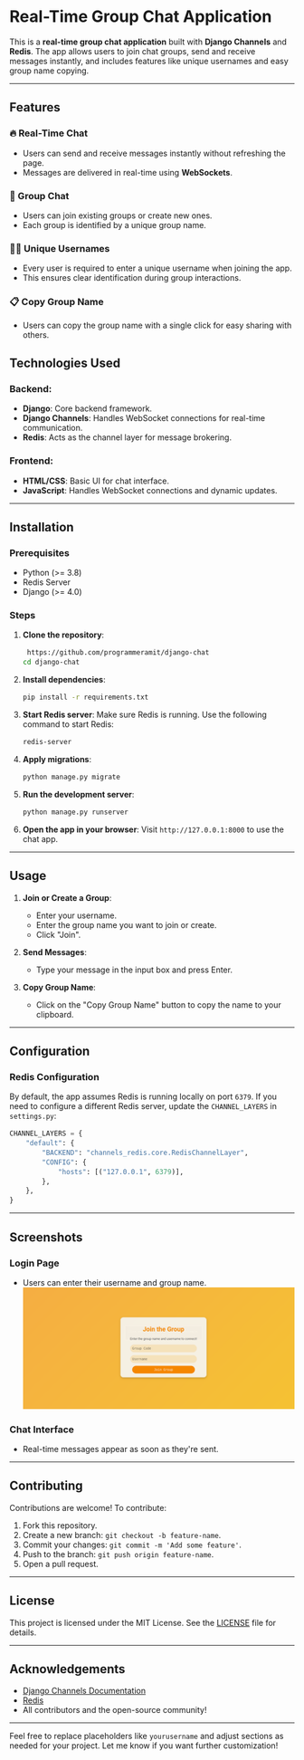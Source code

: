 

# **Real-Time Group Chat Application**

This is a **real-time group chat application** built with **Django Channels** and **Redis**. The app allows users to join chat groups, send and receive messages instantly, and includes features like unique usernames and easy group name copying.

---

## **Features**

### 🔥 Real-Time Chat
- Users can send and receive messages instantly without refreshing the page.
- Messages are delivered in real-time using **WebSockets**.

### 👥 Group Chat
- Users can join existing groups or create new ones.
- Each group is identified by a unique group name.

### 🧑‍💻 Unique Usernames
- Every user is required to enter a unique username when joining the app.
- This ensures clear identification during group interactions.

### 📋 Copy Group Name
- Users can copy the group name with a single click for easy sharing with others.



## **Technologies Used**

### Backend:
- **Django**: Core backend framework.
- **Django Channels**: Handles WebSocket connections for real-time communication.
- **Redis**: Acts as the channel layer for message brokering.

### Frontend:
- **HTML/CSS**: Basic UI for chat interface.
- **JavaScript**: Handles WebSocket connections and dynamic updates.

---

## **Installation**

### Prerequisites
- Python (>= 3.8)
- Redis Server
- Django (>= 4.0)

### Steps
1. **Clone the repository**:
   ```bash
    https://github.com/programmeramit/django-chat
   cd django-chat
   ```

2. **Install dependencies**:
   ```bash
   pip install -r requirements.txt
   ```

3. **Start Redis server**:
   Make sure Redis is running. Use the following command to start Redis:
   ```bash
   redis-server
   ```

4. **Apply migrations**:
   ```bash
   python manage.py migrate
   ```

5. **Run the development server**:
   ```bash
   python manage.py runserver
   ```

6. **Open the app in your browser**:
   Visit `http://127.0.0.1:8000` to use the chat app.

---

## **Usage**

1. **Join or Create a Group**:
   - Enter your username.
   - Enter the group name you want to join or create.
   - Click "Join".

2. **Send Messages**:
   - Type your message in the input box and press Enter.

3. **Copy Group Name**:
   - Click on the "Copy Group Name" button to copy the name to your clipboard.

---

## **Configuration**

### Redis Configuration
By default, the app assumes Redis is running locally on port `6379`. If you need to configure a different Redis server, update the `CHANNEL_LAYERS` in `settings.py`:

```python
CHANNEL_LAYERS = {
    "default": {
        "BACKEND": "channels_redis.core.RedisChannelLayer",
        "CONFIG": {
            "hosts": [("127.0.0.1", 6379)],
        },
    },
}
```

---

## **Screenshots**

### **Login Page**
- Users can enter their username and group name.
![Screenshot_1](scr1.png)

### **Chat Interface**
- Real-time messages appear as soon as they're sent.

---

## **Contributing**

Contributions are welcome! To contribute:
1. Fork this repository.
2. Create a new branch: `git checkout -b feature-name`.
3. Commit your changes: `git commit -m 'Add some feature'`.
4. Push to the branch: `git push origin feature-name`.
5. Open a pull request.

---

## **License**

This project is licensed under the MIT License. See the [LICENSE](LICENSE) file for details.

---

## **Acknowledgements**

- [Django Channels Documentation](https://channels.readthedocs.io/en/stable/)
- [Redis](https://redis.io/)
- All contributors and the open-source community!

---

Feel free to replace placeholders like `yourusername` and adjust sections as needed for your project. Let me know if you want further customization!
